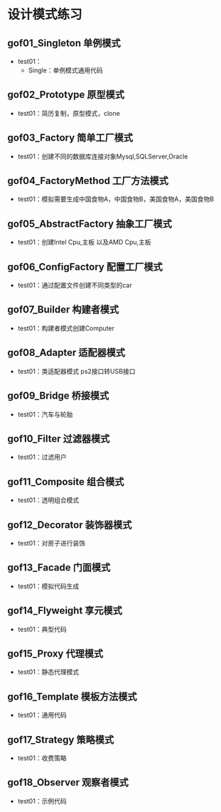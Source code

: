 # 设计模式练习
## gof01_Singleton 单例模式
- test01：
    - Single：单例模式通用代码
    
## gof02_Prototype 原型模式
- test01：简历复制，原型模式，clone

## gof03_Factory 简单工厂模式
- test01：创建不同的数据库连接对象Mysql,SQLServer,Oracle

## gof04_FactoryMethod 工厂方法模式
- test01：模拟需要生成中国食物A，中国食物B，美国食物A，美国食物B

## gof05_AbstractFactory 抽象工厂模式
- test01：创建Intel Cpu,主板 以及AMD Cpu,主板

## gof06_ConfigFactory 配置工厂模式
- test01：通过配置文件创建不同类型的car

## gof07_Builder 构建者模式
- test01：构建者模式创建Computer

## gof08_Adapter 适配器模式
- test01：类适配器模式 ps2接口转USB接口

## gof09_Bridge 桥接模式
- test01：汽车与轮胎

## gof10_Filter 过滤器模式
- test01：过滤用户

## gof11_Composite 组合模式
- test01：透明组合模式

## gof12_Decorator 装饰器模式
- test01：对房子进行装饰

## gof13_Facade 门面模式
- test01：模拟代码生成

## gof14_Flyweight 享元模式
- test01：典型代码

## gof15_Proxy 代理模式
- test01：静态代理模式

## gof16_Template 模板方法模式
- test01：通用代码

## gof17_Strategy 策略模式
- test01：收费策略

## gof18_Observer 观察者模式
- test01：示例代码
